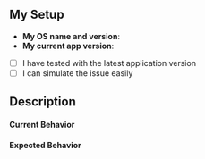 ## My Setup
<!-- INSTRUCTION: Answer the questions below about your current setup -->
 - __My OS name and version__: 
 - __My current app version__: 

<!--
 INSTRUCTION: Answer the questions below by checking items with x, like:
 - [x] Checked Item
-->
- [ ] I have tested with the latest application version
- [ ] I can simulate the issue easily

## Description

<!-- INSTRUCTION: Add more information about your issue and how to simulate the problem if it is possible -->

#### Current Behavior

<!-- INSTRUCTION: Explain the current behavior and attach screen shots if it is possible -->

#### Expected Behavior

<!-- INSTRUCTION: Explain the expected behavior and attach screen shots if it is possible -->


